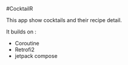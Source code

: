 #CocktailR

This app show cocktails and their recipe detail. 

It builds on :
- Coroutine 
- Retrofi2
- jetpack compose
